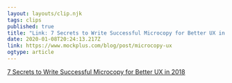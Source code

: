 ```yaml
---
layout: layouts/clip.njk 
tags: clips 
published: true 
title: "Link: 7 Secrets to Write Successful Microcopy for Better UX in 2018" 
date: 2020-01-08T20:24:13.217Z 
link: https://www.mockplus.com/blog/post/microcopy-ux 
ogtype: article 
---
```

[7 Secrets to Write Successful Microcopy for Better UX in 2018](https://www.mockplus.com/blog/post/microcopy-ux) 
